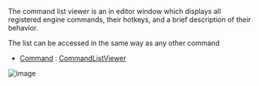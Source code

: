 The command list viewer is an in editor window which displays all registered engine commands, their hotkeys, and a brief description of their behavior.

The list can be accessed in the same way as any other command

- [Command](https://github.com/ZilchEngine/ZilchDocs/blob/master/zero_editor_documentation/zeromanual/editor/editorcommands.markdown) : [CommandListViewer](https://github.com/ZilchEngine/ZilchDocs/blob/master/code_reference/command_reference.markdown#commandlistviewer)



![image](https://media.githubusercontent.com/media/zeroengineteam/ZeroFiles/master/doc_files/90634.png)

 

 